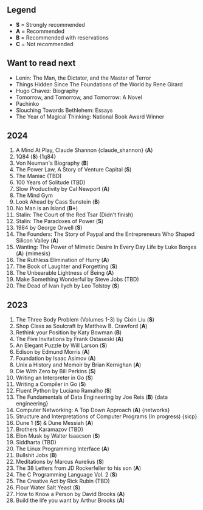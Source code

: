 ## Legend
<!-- Tiers of preference from S, A, B, and C -->
- **S** = Strongly recommended
- **A** = Recommended
- **B** = Recommended with reservations
- **C** = Not recommended

## Want to read next
- Lenin: The Man, the Dictator, and the Master of Terror
- Things Hidden Since The Foundations of the World by Rene Girard
- Hugo Chavez: Biography
- Tomorrow, and Tomorrow, and Tomorrow: A Novel
- Pachinko 
- Slouching Towards Bethlehem: Essays 
- The Year of Magical Thinking: National Book Award Winner

## 2024
1. A Mind At Play, Claude Shannon {claude_shannon} (**A**)
2. 1Q84 (**S**) {1q84}
3. Von Neuman's Biography (**B**)
4. The Power Law, A Story of Venture Capital (**S**)
5. The Maniac (TBD)
6. 100 Years of Solitude (TBD)
7. Slow Productivity by Cal Newport (**A**)
8. The Mind Gym 
9. Look Ahead by Cass Sunstein (**B**)
10. No Man is an Island (**B+**)
11. Stalin: The Court of the Red Tsar (Didn't finish)
12. Stalin: The Paradoxes of Power (**S**)
12. 1984 by George Orwell (**S**)
13. The Founders: The Story of Paypal and the Entrepreneurs Who Shaped Silicon Valley (**A**)
14. Wanting: The Power of Mimetic Desire In Every Day Life by Luke Borges (**A**) {mimesis}
15. The Ruthless Elimination of Hurry (**A**)
16. The Book of Laughter and Forgetting (**S**)
17. The Unbearable Lightness of Being (**A**) 
18. Make Something Wonderful by Steve Jobs (TBD)
19. The Dead of Ivan Ilych by Leo Tolstoy (**S**)

## 2023
1. The Three Body Problem (Volumes 1-3) by Cixin Liu (**S**)
2. Shop Class as Soulcraft by Matthew B. Crawford (**A**)
3. Rethink your Position by Katy Bowman (**B**)
4. The Five Invitations by Frank Ostaseski (**A**)
5. An Elegant Puzzle by Will Larson (**S**)
6. Edison by Edmund Morris (**A**)
7. Foundation by Isaac Asimov (**A**)
8. Unix a History and Memoir by Brian Kernighan (**A**)
9. Die With Zero by Bill Perkins (**S**)
10. Writing an Interpreter in Go (**S**)
11. Writing a Compiler in Go (**S**)
12. Fluent Python by Luciano Ramalho (**S**)
13. The Fundamentals of Data Engineering by Joe Reis (**B**) {data engineering}
14. Computer Networking: A Top Down Approach (**A**) {networks}
15. Structure and Interpretations of Computer Programs (In progress) {sicp}
16. Dune 1 (**S**) & Dune Messiah (**A**)
17. Brothers Karamazov (TBD)
18. Elon Musk by Walter Isaacson (**S**)
19. Siddharta (TBD)
20. The Linux Programming Interface (**A**)
21. Bullshit Jobs (**B**)
22. Meditations by Marcus Aurelius (**S**)
23. The 38 Letters from JD Rockerfeller to his son (**A**)
24. The C Programming Language Vol. 2 (**S**)
25. The Creative Act by Rick Rubin (TBD)
26. Flour Water Salt Yeast (**S**)
27. How to Know a Person by David Brooks (**A**)
28. Build the life you want by Arthur Brooks (**A**)
